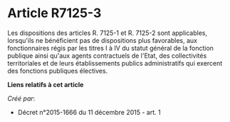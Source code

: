 # Article R7125-3

Les dispositions des articles R. 7125-1 et R. 7125-2 sont applicables, lorsqu'ils ne bénéficient pas de dispositions plus
favorables, aux fonctionnaires régis par les titres I à IV du statut général de la fonction publique ainsi qu'aux agents
contractuels de l'Etat, des collectivités territoriales et de leurs établissements publics administratifs qui exercent des
fonctions publiques électives.

**Liens relatifs à cet article**

_Créé par_:

  - Décret n°2015-1666 du 11 décembre 2015 - art. 1
